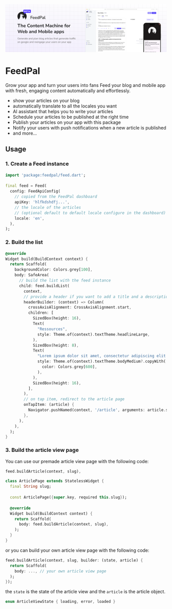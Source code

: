 ![FeedPal](/docs/imgs/header.png)

# FeedPal

Grow your app and turn your users into fans Feed your blog and mobile app with
fresh, engaging content automatically and effortlessly.

- show your articles on your blog
- automatically translate to all the locales you want
- AI assistant that helps you to write your articles
- Schedule your articles to be published at the right time
- Publish your articles on your app with this package
- Notify your users with push notifications when a new article is published
- and more...

## Usage

### 1. Create a Feed instance

```dart
import 'package:feedpal/feed.dart';

final feed = Feed(
  config: FeedApiConfig(
    // copied from the FeedPal dashboard
    apiKey: 'hlfkdshdfj...', 
    // the locale of the articles
    // (optional default to default locale configure in the dashboard)
    locale: 'en', 
  ),
);
```

### 2. Build the list

```dart
@override
Widget build(BuildContext context) {
  return Scaffold(
    backgroundColor: Colors.grey[100],
    body: SafeArea(
      // build the list with the feed instance
      child: feed.buildList(
        context,
        // provide a header if you want to add a title and a description
        headerBuilder: (context) => Column(
          crossAxisAlignment: CrossAxisAlignment.start,
          children: [
            SizedBox(height: 16),
            Text(
              "Ressources", 
              style: Theme.of(context).textTheme.headlineLarge,
            ),
            SizedBox(height: 8),
            Text(
              "Lorem ipsum dolor sit amet, consectetur adipiscing elit. Sed do eiusmod tempor incididunt ut labore et dolore magna aliqua.", 
              style: Theme.of(context).textTheme.bodyMedium?.copyWith(
                color: Colors.grey[600],
              ),
            ),
            SizedBox(height: 16),
          ],
        ),
        // on tap item, redirect to the article page
        onTapItem: (article) {
          Navigator.pushNamed(context, '/article', arguments: article.slug);
        },
      ),
    ),
  );
}
```

### 3. Build the article view page

You can use our premade article view page with the following code:

```dart
feed.buildArticle(context, slug),
```

```dart
class ArticlePage extends StatelessWidget {
  final String slug;

  const ArticlePage({super.key, required this.slug});

  @override
  Widget build(BuildContext context) {
    return Scaffold(
      body: feed.buildArticle(context, slug),
    );
  }
}
```

or you can build your own article view page with the following code:

```dart
feed.buildArticle(context, slug, builder: (state, article) {
  return Scaffold(
    body: ..., // your own article view page
  );
});
```

the `state` is the state of the article view and the `article` is the article
object.

```dart
enum ArticleViewState { loading, error, loaded }
```
